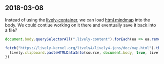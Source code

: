 ## 2018-03-08

Instead of using the [lively-container](open://lively-container), we can load [html mindmap](https://lively-kernel.org/lively4/lively4-jens/doc/map.html) into the body. We could contiue working on it there and eventually save it back into a file?

```javascript
document.body.querySelectorAll(".lively-content").forEach(ea => ea.remove())

fetch("https://lively-kernel.org/lively4/lively4-jens/doc/map.html").then(r => r.text()).then(source => {
  lively.clipboard.pasteHTMLDataInto(source, document.body, true, lively.getGlobalPosition(document.body))
})
```